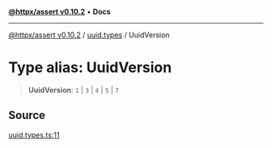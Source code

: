 [**@httpx/assert v0.10.2**](../../README.md) • **Docs**

***

[@httpx/assert v0.10.2](../../README.md) / [uuid.types](../README.md) / UuidVersion

# Type alias: UuidVersion

> **UuidVersion**: `1` \| `3` \| `4` \| `5` \| `7`

## Source

[uuid.types.ts:11](https://github.com/belgattitude/httpx/blob/c2b4400d3e1e7ce81677911e5629c323b752b635/packages/assert/src/uuid.types.ts#L11)
